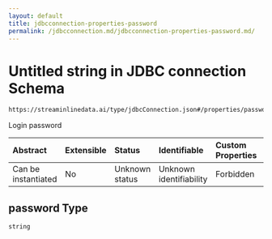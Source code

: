 ```yaml
---
layout: default
title: jdbcconnection-properties-password
permalink: /jdbcconnection.md/jdbcconnection-properties-password.md/
---
```

# Untitled string in JDBC connection Schema

```txt
https://streaminlinedata.ai/type/jdbcConnection.json#/properties/password
```

Login password

| Abstract            | Extensible | Status         | Identifiable            | Custom Properties | Additional Properties | Access Restrictions | Defined In                                                                |
| :------------------ | :--------- | :------------- | :---------------------- | :---------------- | :-------------------- | :------------------ | :------------------------------------------------------------------------ |
| Can be instantiated | No         | Unknown status | Unknown identifiability | Forbidden         | Allowed               | none                | [jdbcConnection.json*](jdbcConnection.md "open original schema") |

## password Type

`string`
